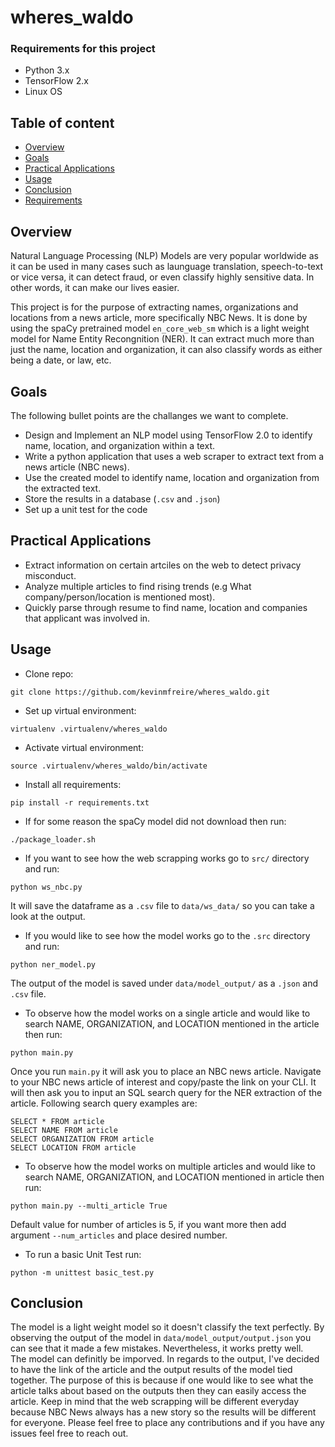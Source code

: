 # wheres_waldo
### Requirements for this project
* Python 3.x
* TensorFlow 2.x
* Linux OS

## Table of content
* [Overview](https://github.com/kevinmfreire/wheres_waldo#overview)
* [Goals](https://github.com/kevinmfreire/wheres_waldo#goals)
* [Practical Applications](https://github.com/kevinmfreire/wheres_waldo#practical-applications)
* [Usage](https://github.com/kevinmfreire/wheres_waldo#usage)
* [Conclusion](https://github.com/kevinmfreire/wheres_waldo#conclusion)
* [Requirements](https://github.com/kevinmfreire/wheres_waldo#requirements)

## Overview
Natural Language Processing (NLP) Models are very popular worldwide as it can be used in many cases such as launguage translation, speech-to-text or vice versa, it can detect fraud,
or even classify highly sensitive data. In other words, it can make our lives easier.

This project is for the purpose of extracting names, organizations and locations from a news article, more specifically NBC News.  It is done by using the spaCy pretrained model `en_core_web_sm`
which is a light weight model for Name Entity Recongnition (NER).  It can extract much more than just the name, location and organization, it can also classify words as either being a date, or law, etc.

 ## Goals
 The following bullet points are the challanges we want to complete.

 * Design and Implement an NLP model using TensorFlow 2.0 to identify name, location, and organization within a text.
 * Write a python application that uses a web scraper to extract text from a news article (NBC news).
 * Use the created model to identify name, location and organization from the extracted text.
 * Store the results in a database (`.csv` and `.json`)
 * Set up a unit test for the code

 ## Practical Applications
 * Extract information on certain artciles on the web to detect privacy misconduct.
 * Analyze multiple articles to find rising trends (e.g What company/person/location is mentioned most).
 * Quickly parse through resume to find name, location and companies that applicant was involved in.

 ## Usage
 * Clone repo:
 ```
git clone https://github.com/kevinmfreire/wheres_waldo.git
 ```
* Set up virtual environment:
```
virtualenv .virtualenv/wheres_waldo
```
* Activate virtual environment:
```
source .virtualenv/wheres_waldo/bin/activate
```
* Install all requirements:
```
pip install -r requirements.txt
```
* If for some reason the spaCy model did not download then run:
```
./package_loader.sh
```
* If you want to see how the web scrapping works go to `src/` directory and run:
```
python ws_nbc.py
```
It will save the dataframe as a `.csv` file to `data/ws_data/` so you can take a look at the output.

* If you would like to see how the model works go to the `.src` directory and run:
```
python ner_model.py
```
The output of the model is saved under `data/model_output/` as a `.json` and `.csv` file.
* To observe how the model works on a single article and would like to search NAME, ORGANIZATION, and LOCATION mentioned in the article then run:
```
python main.py
```
Once you run `main.py` it will ask you to place an NBC news article.  Navigate to your NBC news article of interest and copy/paste the link on your CLI. 
It will then ask you to input an SQL search query for the NER extraction of the article.  Following search query examples are:
```
SELECT * FROM article
SELECT NAME FROM article
SELECT ORGANIZATION FROM article
SELECT LOCATION FROM article
```
* To observe how the model works on multiple articles and would like to search NAME, ORGANIZATION, and LOCATION mentioned in article then run:
```
python main.py --multi_article True
```
Default value for number of articles is 5, if you want more then add argument `--num_articles` and place desired number.
* To run a basic Unit Test run:
```
python -m unittest basic_test.py
```

## Conclusion
The model is a light weight model so it doesn't classify the text perfectly.  By observing the output of the model in `data/model_output/output.json` you can see that it made a few mistakes.  Nevertheless, it works pretty well.  
The model can definitly be imporved.  In regards to the output, I've decided to have the link of the article and the output results of the model tied together.  The purpose of this is because if one would like to see what the article
talks about based on the outputs then they can easily access the article. Keep in mind that the web scrapping will be different everyday because NBC News always has a new story so the results will be different for everyone.  Please feel free to place any contributions and if you have any issues feel free to reach out.
